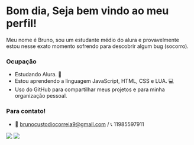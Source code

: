 # Bom dia, Seja bem vindo ao meu perfil!

Meu nome é Bruno, sou um estudante médio do alura e provavelmente estou nesse
exato momento sofrendo para descobrir algum bug (socorro).

### Ocupação

- Estudando Alura. 👾
- Estou aprendendo a línguagem JavaScript, HTML, CSS e LUA. 💻
- Uso do GitHub para compartilhar meus projetos e para minha organização pessoal.

### Para contato!
- 📧 brunocustodiocorreia9@gmail.com / 📞 11985597911

![](https://media1.tenor.com/m/0ztgem9qbHwAAAAd/monke-gaming.gif) ![](https://media1.tenor.com/m/tUcFGAJimf0AAAAd/yuji-itadori-jujutsu-kaisen.gif)
